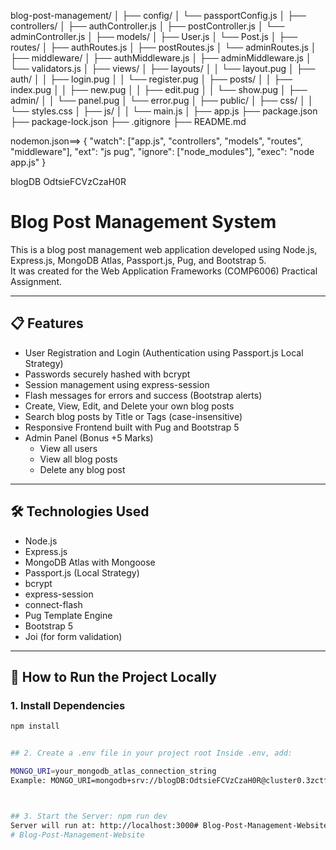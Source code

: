 blog-post-management/
│
├── config/
│   └── passportConfig.js
│
├── controllers/
│   ├── authController.js
│   ├── postController.js
│   └── adminController.js
│
├── models/
│   ├── User.js
│   └── Post.js
│
├── routes/
│   ├── authRoutes.js
│   ├── postRoutes.js
│   └── adminRoutes.js
│
├── middleware/
│   ├── authMiddleware.js
│   ├── adminMiddleware.js
│   └── validators.js
│
├── views/
│   ├── layouts/
│   │   └── layout.pug
│   ├── auth/
│   │   ├── login.pug
│   │   └── register.pug
│   ├── posts/
│   │   ├── index.pug
│   │   ├── new.pug
│   │   ├── edit.pug
│   │   └── show.pug
│   ├── admin/
│   │   └── panel.pug
│   └── error.pug
│
├── public/
│   ├── css/
│   │   └── styles.css
│   ├── js/
│   │   └── main.js
│
├── app.js
├── package.json
├── package-lock.json
├── .gitignore
├── README.md



nodemon.json==>
{
  "watch": ["app.js", "controllers", "models", "routes", "middleware"],
  "ext": "js pug",
  "ignore": ["node_modules"],
  "exec": "node app.js"
}


blogDB
OdtsieFCVzCzaH0R


# Blog Post Management System

This is a blog post management web application developed using Node.js, Express.js, MongoDB Atlas, Passport.js, Pug, and Bootstrap 5.  
It was created for the Web Application Frameworks (COMP6006) Practical Assignment.

---

## 📋 Features

- User Registration and Login (Authentication using Passport.js Local Strategy)
- Passwords securely hashed with bcrypt
- Session management using express-session
- Flash messages for errors and success (Bootstrap alerts)
- Create, View, Edit, and Delete your own blog posts
- Search blog posts by Title or Tags (case-insensitive)
- Responsive Frontend built with Pug and Bootstrap 5
- Admin Panel (Bonus +5 Marks)
  - View all users
  - View all blog posts
  - Delete any blog post

---

## 🛠 Technologies Used

- Node.js
- Express.js
- MongoDB Atlas with Mongoose
- Passport.js (Local Strategy)
- bcrypt
- express-session
- connect-flash
- Pug Template Engine
- Bootstrap 5
- Joi (for form validation)

---

## 🚀 How to Run the Project Locally

### 1. Install Dependencies

```bash
npm install


## 2. Create a .env file in your project root Inside .env, add:

MONGO_URI=your_mongodb_atlas_connection_string
Example: MONGO_URI=mongodb+srv://blogDB:OdtsieFCVzCzaH0R@cluster0.3zctf.mongodb.net/blogDB?retryWrites=true&w=majority&appName=Cluster0



## 3. Start the Server: npm run dev
Server will run at: http://localhost:3000# Blog-Post-Management-Website
# Blog-Post-Management-Website
